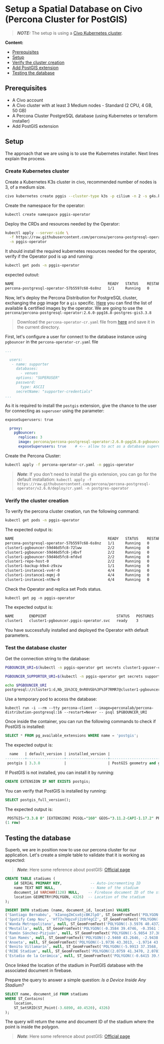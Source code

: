 # Setup a Spatial Database on Civo (Percona Cluster for PostGIS)

> **_NOTE:_** The setup is using a [Civo Kubernetes cluster](https://civo.com/docs/kubernetes/).

**Content:**

- [Prerequisites](#prerequisites)
- [Setup](#setup)
- [Verify the cluster creation](#verify-the-cluster-creation)
- [Add PostGIS extension](#add-postgis-extension)   
- [Testing the database](#testing-the-database)

## Prerequisites

- A Civo account
- A Civo cluster with at least 3 Medium nodes - Standard (2 CPU, 4 GB, 50 GB)
- A Percona Cluster PostgreSQL database (using Kubernetes or terraform installer)
- Add PostGIS extension

## Setup

The approach that we are using is to use the Kubernetes installer. Next lines explain the process.

### Create Kubernetes cluster

Create a Kubernetes K3s cluster in civo, recommended number of nodes is 3, of a medium size.

```bash
civo kubernetes create pggis --cluster-type k3s -p cilium -n 2 -s g4s.kube.medium --save --switch -w
```

Create the namespace for the operator:

```bash
kubectl create namespace pggis-operator
```

Deploy the CRDs and resources needed by the Operator:

```bash
kubectl apply --server-side \
  -f https://raw.githubusercontent.com/percona/percona-postgresql-operator/v2.6.0/deploy/bundle.yaml \
  -n pggis-operator
```

It should install the required kubernetes resources needed for the operator, verify if the Operator pod is up and running:

```bash
kubectl get pods -n pggis-operator
```

expected outout:

```bash
NAME                                           READY   STATUS    RESTARTS   AGE
percona-postgresql-operator-57b5597c68-6s8nz   1/1     Running   0          98s
```

Now, let's deploy the Percona Distribution for PostgreSQL cluster, exchanging the pgp image for a `gis` specific. [Here](https://docs.percona.com/percona-operator-for-postgresql/2.0/images.html) you can find the list of available & certified images by the operator. We are going to use the `percona/percona-postgresql-operator:2.6.0-ppg16.8-postgres-gis3.3.8`

> Download the `percona-operator-cr.yaml` file from [here](https://raw.githubusercontent.com/percona/percona-postgresql-operator/v2.6.0/deploy/cr.yaml) and save it in the current directory.

First, let's configure a user for connect to the database instance using `pgbouncer` in the `percona-operator-cr.yaml` file

```yaml
...

  users:
   - name: supporter
     databases:
       - venues
     options: "SUPERUSER"
     password:
       type: ASCII
     secretName: "supporter-credentials"
...
```

As it is required to install the `postgis` extension, give the chance to the user for connecting as `superuser` using the parameter:  

`exposeSuperusers: true`

```yaml
  proxy:
    pgBouncer:
      replicas: 3
      image: percona/percona-postgresql-operator:2.6.0-ppg16.8-pgbouncer1.24.0
      exposeSuperusers: true    # <-- allow to act as a database superuser
```

Create the Percona Cluster:

```bash
kubectl apply -f percona-operator-cr.yaml -n pggis-operator
```

> **_Note_**: If you don't need to install the gis extension, you can go for the default installation:
> `kubectl apply -f https://raw.githubusercontent.com/percona/percona-postgresql-operator/v2.6.0/deploy/cr.yaml -n postgres-operator`

### Verify the cluster creation

To verify the percona cluster creation, run the following command:

```bash
kubectl get pods -n pggis-operator
```

The expected output is:

```bash
NAME                                           READY   STATUS    RESTARTS   AGE
percona-postgresql-operator-57b5597c68-6s8nz   1/1     Running   0          17m
cluster1-pgbouncer-59d46d5fc8-72lww            2/2     Running   0          3m46s
cluster1-pgbouncer-59d46d5fc8-j4bvf            2/2     Running   0          3m46s
cluster1-pgbouncer-59d46d5fc8-mfdvd            2/2     Running   0          3m46s
cluster1-repo-host-0                           2/2     Running   0          3m46s
cluster1-backup-k9x4-z9xzw                     1/1     Running   0          2m23s
cluster1-instance1-vv4r-0                      4/4     Running   0          3m46s
cluster1-instance1-mqmj-0                      4/4     Running   0          3m46s
cluster1-instance1-nt9w-0                      4/4     Running   0          3m46s
```

Check the Operator and replica set Pods status.

`kubectl get pg -n pggis-operator`

The expected output is:

```bash
NAME       ENDPOINT                                STATUS   POSTGRES   PGBOUNCER   AGE
cluster1   cluster1-pgbouncer.pggis-operator.svc   ready    3          3           6m38s
```

You have successfully installed and deployed the Operator with default parameters.

### Test the database cluster

Get the connection string to the database:

```bash
PGBOUNCER_URI=$(kubectl -n pggis-operator get secrets cluster1-pguser-cluster1 -o jsonpath="{.data.pgbouncer-uri}" | base64 --decode)

PGBOUNCER_SUPPORTER_URI=$(kubectl -n pggis-operator get secrets supporter-credentials -o jsonpath="{.data.pgbouncer-uri}" | base64 --decode)

echo $PGBOUNCER_URI
postgresql://cluster1:d,Nb_1b%3CQ_0nR0VGb%3F%3F7RMR7@cluster1-pgbouncer.pggis-operator.svc:5432/cluster1%
```

Use a temporary pod to access the database:

`kubectl run -i --rm --tty percona-client --image=perconalab/percona-distribution-postgresql:16 --restart=Never -- psql $PGBOUNCER_URI`

Once inside the container, you can run the following commands to check if PostGIS is installed:

```sql
SELECT * FROM pg_available_extensions WHERE name = 'postgis';
```

The expected output is:

```sql
  name   | default_version | installed_version |                          comment
---------+-----------------+-------------------+------------------------------------------------------------
 postgis | 3.3.8           |                   | PostGIS geometry and geography spatial types and functions
```

If PostGIS is not installed, you can install it by running:

```sql
CREATE EXTENSION IF NOT EXISTS postgis;
```

You can verify that PostGIS is installed by running:

```sql
SELECT postgis_full_version();
```

The expected output is:

```sql
 POSTGIS="3.3.8 0" [EXTENSION] PGSQL="160" GEOS="3.11.2-CAPI-1.17.2" PROJ="9.0.1" LIBXML="2.9.13" LIBJSON="0.14" LIBPROTOBUF="1.3.3" WAGYU="0.5.0 (Internal)"
(1 row)
```

## Testing the database

Superb, we are in position now to use our percona cluster for our application. Let's create a simple table to validate that it is working as expected:

> **_Note_**: Here some reference about postGIS: [Official page](https://postgis.net/)

```sql
CREATE TABLE stadiums (
    id SERIAL PRIMARY KEY,             -- Auto-incrementing ID
    name TEXT NOT NULL,                -- Name of the stadium
    document_id VARCHAR(128) NULL,    -- Firebase document ID of the stadium to link the location
    location GEOMETRY(POLYGON, 4326)  -- Location of the stadium
);

INSERT INTO stadiums (name, document_id, location) VALUES
('Santiago Bernabéu', 'kIanogZmCsx6jcBKJlpO', ST_GeomFromText('POLYGON((-3.6904 40.4531, -3.6880 40.4531, -3.6880 40.4510, -3.6904 40.4510, -3.6904 40.4531))', 4326)),
('Spotify Camp Nou', 'Hf72v7HpzxFj2z0f4gCZ', ST_GeomFromText('POLYGON((2.1202 41.3811, 2.1234 41.3811, 2.1234 41.3789, 2.1202 41.3789, 2.1202 41.3811))', 4326)),
('Wanda Metropolitano', null, ST_GeomFromText('POLYGON((-3.5976 40.4372, -3.5948 40.4372, -3.5948 40.4349, -3.5976 40.4349, -3.5976 40.4372))', 4326)),
('Mestalla', null, ST_GeomFromText('POLYGON((-0.3584 39.4746, -0.3561 39.4746, -0.3561 39.4724, -0.3584 39.4724, -0.3584 39.4746))', 4326)),
('Ramón Sánchez-Pizjuán', null, ST_GeomFromText('POLYGON((-5.9854 37.3841, -5.9831 37.3841, -5.9831 37.3820, -5.9854 37.3820, -5.9854 37.3841))', 4326)),
('San Mamés', null, ST_GeomFromText('POLYGON((-2.9460 43.2646, -2.9438 43.2646, -2.9438 43.2624, -2.9460 43.2624, -2.9460 43.2646))', 4326)),
('Anoeta', null, ST_GeomFromText('POLYGON((-1.9736 43.3013, -1.9714 43.3013, -1.9714 43.2992, -1.9736 43.2992, -1.9736 43.3013))', 4326)),
('Benito Villamarín', null, ST_GeomFromText('POLYGON((-5.9913 37.3568, -5.9891 37.3568, -5.9891 37.3546, -5.9913 37.3546, -5.9913 37.3568))', 4326)),
('RCDE Stadium', null, ST_GeomFromText('POLYGON((2.0759 41.3470, 2.0781 41.3470, 2.0781 41.3448, 2.0759 41.3448, 2.0759 41.3470))', 4326)),
('Estadio de la Cerámica', null, ST_GeomFromText('POLYGON((-0.6415 39.9433, -0.6393 39.9433, -0.6393 39.9412, -0.6415 39.9412, -0.6415 39.9433))', 4326));
```

Once linked the location of the stadium in PostGIS database with the  associated document in firebase.

Prepare the query to answer a simple question: _Is a Device Inside Any Stadium?_

```sql
SELECT name, document_id FROM stadiums
WHERE ST_Contains(
    location,
    ST_SetSRID(ST_Point(-3.6890, 40.4520), 4326)
);
```

The query will return the name and document ID of the stadium where the point is inside the polygon.

> **_Note_**: Here some reference about postGIS: [Official page](https://postgis.net/)
